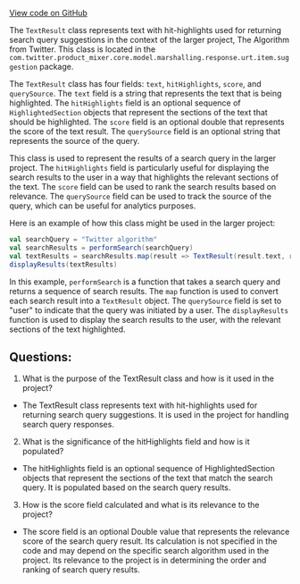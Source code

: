 [View code on GitHub](https://github.com/misbahsy/the-algorithm/product-mixer/core/src/main/scala/com/twitter/product_mixer/core/model/marshalling/response/urt/item/suggestion/TextResult.scala)

The `TextResult` class represents text with hit-highlights used for returning search query suggestions in the context of the larger project, The Algorithm from Twitter. This class is located in the `com.twitter.product_mixer.core.model.marshalling.response.urt.item.suggestion` package. 

The `TextResult` class has four fields: `text`, `hitHighlights`, `score`, and `querySource`. The `text` field is a string that represents the text that is being highlighted. The `hitHighlights` field is an optional sequence of `HighlightedSection` objects that represent the sections of the text that should be highlighted. The `score` field is an optional double that represents the score of the text result. The `querySource` field is an optional string that represents the source of the query.

This class is used to represent the results of a search query in the larger project. The `hitHighlights` field is particularly useful for displaying the search results to the user in a way that highlights the relevant sections of the text. The `score` field can be used to rank the search results based on relevance. The `querySource` field can be used to track the source of the query, which can be useful for analytics purposes.

Here is an example of how this class might be used in the larger project:

```scala
val searchQuery = "Twitter algorithm"
val searchResults = performSearch(searchQuery)
val textResults = searchResults.map(result => TextResult(result.text, result.highlights, result.score, "user"))
displayResults(textResults)
```

In this example, `performSearch` is a function that takes a search query and returns a sequence of search results. The `map` function is used to convert each search result into a `TextResult` object. The `querySource` field is set to "user" to indicate that the query was initiated by a user. The `displayResults` function is used to display the search results to the user, with the relevant sections of the text highlighted.
## Questions: 
 1. What is the purpose of the TextResult class and how is it used in the project?
- The TextResult class represents text with hit-highlights used for returning search query suggestions. It is used in the project for handling search query responses.

2. What is the significance of the hitHighlights field and how is it populated?
- The hitHighlights field is an optional sequence of HighlightedSection objects that represent the sections of the text that match the search query. It is populated based on the search query results.

3. How is the score field calculated and what is its relevance to the project?
- The score field is an optional Double value that represents the relevance score of the search query result. Its calculation is not specified in the code and may depend on the specific search algorithm used in the project. Its relevance to the project is in determining the order and ranking of search query results.